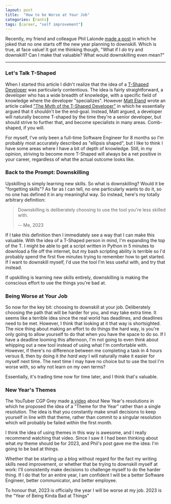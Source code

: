 ```yaml
---
layout: post
title:  "How to be Worse at Your Job"
categories: [rants]
tags: [career, "self improvement"]
---
```


Recently, my friend and colleague Phil Lalonde [made a post](https://www.linkedin.com/posts/philip-lalonde_downskill-neetcode-developer-activity-7014671714919882752-J2xZ?utm_source=share&utm_medium=member_desktop) in which he joked that no one starts off the new year planning to downskill. Which is true, at face value! It got me thinking though, "What if I *do* try and downskill? Can I make that valuable? What would downskilling even mean?"

---

### Let's Talk T-Shaped
When I started this article I didn't realize that the idea of a [T-Shaped Developer](https://en.wikipedia.org/wiki/T-shaped_skills) was particularly contentious. The idea is fairly straightforward, a developer who has a wide breadth of knowledge, with a specific field of knowledge where the developer "specializes". However [Matt Eland](https://killalldefects.com/author/matteland/) wrote an article called ["The Myth of the T-Shaped Developer"](https://killalldefects.com/2020/02/22/specializing-vs-generalizing-careers/) in which he essentially argued that it shouldn't be the end-goal. Instead, Matt argued, a developer will naturally become T-shaped by the time they're a senior developer, but should strive to further that, and become specialists in many areas. Comb-shaped, if you will.

For myself, I've only been a full-time Software Engineer for 8 months so I'm probably most accurately described as "ellipsis shaped", but I like to think I have some areas where I have a bit of depth of knowledge. Still, in my opinion, striving to become more T-Shaped will always be a net positive in your career, regardless of what the actual outcome looks like.

### Back to the Prompt: Downskilling
Upskilling is simply learning new skills. So what is downskilling? Would it be "forgetting skills"? As far as I can tell, no one particularly wants to do it, so no one has defined it in any meaningful way. So instead, here's my totally arbitrary definition:
> Downskilling is deliberately choosing to use the tool you're less skilled with.
>
> -- Me, 2023

If I take this definition then I immediately see a way that I can make this valuable. With the idea of a T-Shaped person in mind, I'm expanding the top of the T. I might be able to get a script written in Python in 5 minutes to download a file off the internet, but my bash scripting ability is terrible so I'd probably spend the first five minutes trying to remember how to get started. If I want to downskill myself, I'd use the tool I'm less useful with, and try that instead.

If upskilling is learning new skills entirely, downskilling is making the conscious effort to use the things you're bad at.

### Being Worse at Your Job
So now for the key bit: choosing to downskill at your job. Deliberately choosing the path that will be harder for you, and may take extra time. It seems like a terrible idea since the real world has deadlines, and deadlines need to be met. However, I think that looking at it that way is shortsighted. The nice thing about making an effort to do things the hard way, is you're only going to allow yourself to do that when you have the space to do so. If I have a deadline looming this afternoon, I'm not going to even think about whipping out a new tool instead of using what I'm comfortable with. However, if there's no difference between me completing a task in 4 hours versus 8, then by doing it *the hard way* I will naturally make it easier for myself next time. The next time I may have no choice but to use the tool I'm worse with, so why not learn on my own terms?

Essentially, it's trading time now for time later, and I think that's valuable.

### New Year's Themes

The YouTuber CGP Grey made [a video](https://www.youtube.com/watch?v=NVGuFdX5guE) about New Year's resolutions in which he proposed the idea of a "Theme for the Year" rather than a single resolution. The idea is that you constantly make small decisions to keep yourself in line with that theme, rather than commit to a singular resolution which will probably be failed within the first month.

I think the idea of using themes in this way is awesome, and I really recommend watching that video. Since I saw it I had been thinking about what *my* theme should be for 2023, and Phil's post gave me the idea: I'm going to be bad at things.

Whether that be starting up a blog without regard for the fact my writing skills need improvement, or whether that be trying to downskill myself at work: I'll consistently make decisions to challenge myself to do the harder thing. If I do that for an entire year, I am confident I will be a better Software Engineer, better communicator, and better employee.

To honour that, 2023 is officially the year I will be worse at my job. 2023 is the "Year of Being Kinda Bad at Things"
